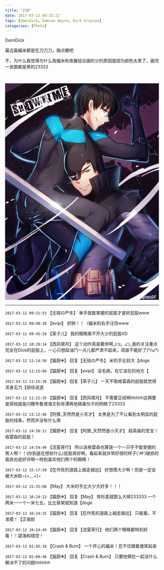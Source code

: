 ```yaml
---
title: "210"
date: 2017-03-12 08:25:22
tags: [damidick, Damian Wayne, Dick Grayson]
categories: [Photo]
---
```


<p>DamiDick</p> 
<p>最近画蝠米都是在刀刀刀，搞点糖吧<br /></p> 
<p>不，为什么我觉得为什么我蝠米和夜翼组合画的少的原因是因为颜色太黑了，画完一张图都是黑的23333</p> 
<p><br /></p>

![](https://raw.githubusercontent.com/alicewish/meowchain247/master/img_cVZNdzJtQk9JV2Y1YTFlWEpMUVpKSU90Vyt5bmkvRys5Y0ZPZ1AydWorUHo1ODlBbDFEclpnPT0.jpg)

---

`2017-03-12 09:31:53` 【无铭の严冬】 单手就能掌握的屁股才是好屁股www

`2017-03-12 09:40:30` 【evipi】 好帥！！（蝠米的右手注目www

`2017-03-12 09:45:28` 【茉子儿】 我的眼睛离不开大少的屁股XD

`2017-03-12 10:29:14` 【西风啸月】 这个动作真是要命啊\_(:з」∠)\_我的关注重点完全在Dick的屁股上，一心只想踩油门一点儿都严肃不起来，简直不能好了(*/ω\*)

`2017-03-12 11:14:50` 【猫厨✙】 回复【无铭の严冬】 米的手比较大【doge

`2017-03-12 11:15:04` 【猫厨✙】 回复【evipi】 没毛病，在它该在的地方【

`2017-03-12 11:15:30` 【猫厨✙】 回复【茉子儿】 一天不吸格雷森的屁股就觉得浑身无力【徐徐说道

`2017-03-12 11:22:35` 【猫厨✙】 回复【西风啸月】 不需要正经啊hhhhh这俩要是搭档就是闪瞎布鲁德海文和哥谭两地搞事份子的狗眼了23333

`2017-03-12 13:12:46` 【阿猹\_天然然是小天才】 太黑是为了不让看到太明显的屁股的线条，然而并没有什么用

`2017-03-12 14:50:11` 【猫厨✙】 回复【阿猹\_天然然是小天才】 超英届的至宝！格雷森的屁股！

`2017-03-12 14:54:40` 【流萤宵行】 所以说格雷森也算是一个一只手不能掌握的男人啊！！(你到底在想些什么)屁股真好啊，看起来就非常好捏的样子(*´艸`*)破损的面具也是好评啊～特别喜欢他们两个的眼睛！

`2017-03-12 15:17:50` 【在作死的道路上越走越远】 好想摸大少啊！但是一定会被大米砍~(*+﹏+*)~

`2017-03-12 15:35:08` 【May】 大米的手比大少大好多！！！

`2017-03-12 16:24:13` 【猫厨✙】 回复【May】 体形差就那么大嘛233333.一个两米一一个一米七五，比比骨架就知道【doge

`2017-03-12 16:24:25` 【猫厨✙】 回复【在作死的道路上越走越远】 只能看，不准摸！【正直脸

`2017-03-12 16:24:49` 【猫厨✙】 回复【流萤宵行】 他们两个眼睛都特别好看！！碧海和晴空！

`2017-03-13 01:45:18` 【Crash & Burn】 一个开心的蝠米！忍不住跟着傻笑起来

`2017-03-13 02:09:46` 【猫厨✙】 回复【Crash & Burn】 只要他俩在一起没什么解决不了的问题hhhhhh
